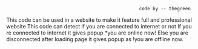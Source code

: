                                                      code by -- thegreen

This code can be used in a website to make it feature full and professional website
This code can detect if you are connected to internet or not 
If you re connected to internet it gives popup *you are online now!
Else you are disconnected after loading page it gives popup as !you are offline now.

